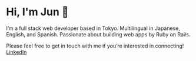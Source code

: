 # Hi, I'm Jun 🖖

I’m a full stack web developer based in Tokyo. 
Multilingual in Japanese, English, and Spanish.
Passionate about building web apps by Ruby on Rails.


Please feel free to get in touch with me if you’re interested in connecting!
[LinkedIn](https://www.linkedin.com/in/jun-ukemori/)
